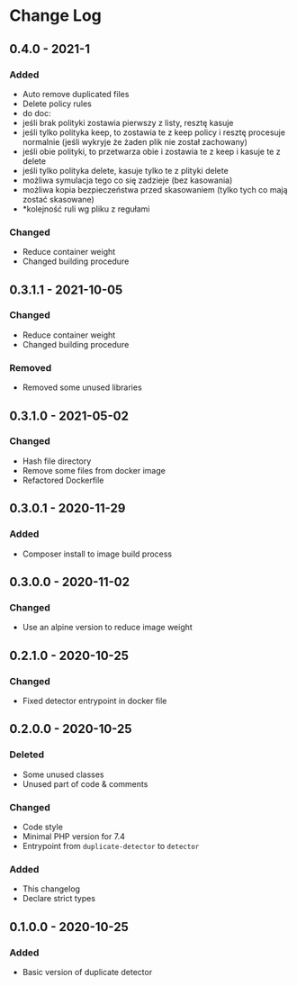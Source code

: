 # Change Log

## 0.4.0 - 2021-1
### Added
* Auto remove duplicated files
* Delete policy rules
* do doc:
* jeśli brak polityki zostawia pierwszy z listy, resztę kasuje
* jeśli tylko polityka keep, to zostawia te z keep policy i resztę procesuje normalnie (jeśli wykryje że żaden plik nie został zachowany)
* jeśli obie polityki, to przetwarza obie i zostawia te z keep i kasuje te z delete
* jeśli tylko polityka delete, kasuje tylko te z plityki delete
* możliwa symulacja tego co się zadzieje (bez kasowania)
* możliwa kopia bezpieczeństwa przed skasowaniem (tylko tych co mają zostać skasowane)
* *kolejność ruli wg pliku z regułami
### Changed
* Reduce container weight
* Changed building procedure

## 0.3.1.1 - 2021-10-05
### Changed
* Reduce container weight
* Changed building procedure
### Removed
* Removed some unused libraries

## 0.3.1.0 - 2021-05-02
### Changed
* Hash file directory
* Remove some files from docker image
* Refactored Dockerfile

## 0.3.0.1 - 2020-11-29
### Added
* Composer install to image build process

## 0.3.0.0 - 2020-11-02
### Changed
* Use an alpine version to reduce image weight

## 0.2.1.0 - 2020-10-25
### Changed
* Fixed detector entrypoint in docker file

## 0.2.0.0 - 2020-10-25
### Deleted
* Some unused classes
* Unused part of code & comments
### Changed
* Code style
* Minimal PHP version for 7.4
* Entrypoint from `duplicate-detector` to `detector`
### Added
* This changelog
* Declare strict types

## 0.1.0.0 - 2020-10-25
### Added
* Basic version of duplicate detector
